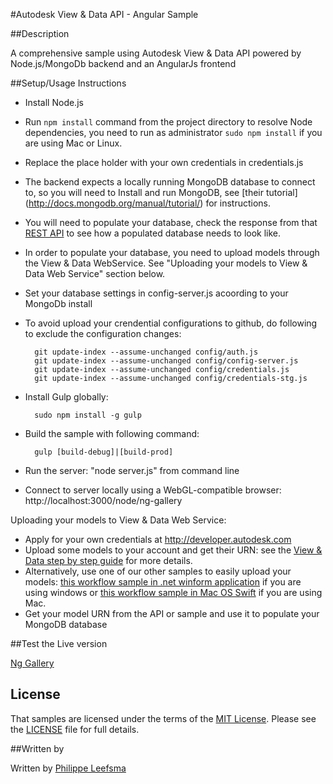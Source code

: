 #Autodesk View & Data API - Angular Sample


##Description


A comprehensive sample using Autodesk View & Data API powered by Node.js/MongoDb backend and an AngularJs frontend

##Setup/Usage Instructions


* Install Node.js
* Run `npm install` command from the project directory to resolve Node dependencies, you need to run as administrator `sudo npm install` if you are using Mac or Linux. 
    
* Replace the place holder with your own credentials in credentials.js
* The backend expects a locally running MongoDB database to connect to, so you will need to Install and run MongoDB, see [their tutorial] (http://docs.mongodb.org/manual/tutorial/) for instructions.
* You will need to populate your database, check the response from that [REST API](http://viewer.autodesk.io/node/ng-gallery/api/models) to see how a populated database needs to look like.
* In order to populate your database, you need to upload models through the View & Data WebService. See "Uploading your models to View & Data Web Service" section below.
* Set your database settings in config-server.js acoording to your MongoDb install
* To avoid upload your crendential configurations to github, do following to exclude the configuration changes:

        git update-index --assume-unchanged config/auth.js
        git update-index --assume-unchanged config/config-server.js
        git update-index --assume-unchanged config/credentials.js
        git update-index --assume-unchanged config/credentials-stg.js

* Install Gulp globally:

        sudo npm install -g gulp

* Build the sample with following command: 

        gulp [build-debug]|[build-prod]

* Run the server: "node server.js" from command line
* Connect to server locally using a WebGL-compatible browser: http://localhost:3000/node/ng-gallery

Uploading your models to View & Data Web Service:

* Apply for your own credentials at http://developer.autodesk.com
* Upload some models to your account and get their URN: see the [View & Data step by step guide](https://developer.autodesk.com/api/view-and-data-api/) for more details.
* Alternatively, use one of our other samples to easily upload your models: [this workflow sample in .net winform application](https://github.com/Developer-Autodesk/workflow-dotnet-winform-view.and.data.api/) if you are using windows or [this workflow sample in Mac OS Swift](https://github.com/Developer-Autodesk/workflow-macos-swift-view.and.data.api) if you are using Mac.
* Get your model URN from the API or sample and use it to populate your MongoDB database

##Test the Live version

[Ng Gallery](http://viewer.autodesk.io/node/ng-gallery/#/home)


## License

That samples are licensed under the terms of the [MIT License](http://opensource.org/licenses/MIT). Please see the [LICENSE](LICENSE) file for full details.


##Written by 

Written by [Philippe Leefsma](http://adndevblog.typepad.com/cloud_and_mobile/philippe-leefsma.html)  

